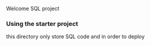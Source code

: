 Welcome SQL project

### Using the starter project

this directory only store SQL code and in order to deploy

